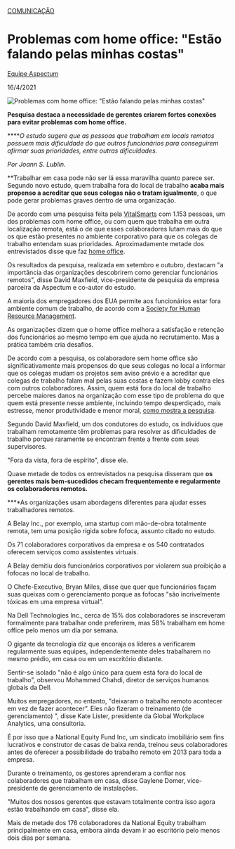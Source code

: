 [COMUNICAÇÃO](https://aspectum.com.br/topico/comunicacao)

# Problemas com home office: "Estão falando pelas minhas costas"

[Equipe Aspectum](https://aspectum.com.br/autor/equipe-aspectum)

16/4/2021

![Problemas com home office: "Estão falando pelas minhas costas"](https://global-uploads.webflow.com/602a08aa6d8e750c207e189f/603209273bcd265cae594517_problemas-com-home-office.jpg)

**Pesquisa destaca a necessidade de gerentes criarem fortes conexões para evitar problemas com home office.**

**‍***O estudo sugere que as pessoas que trabalham em locais remotos possuem mais dificuldade do que outros funcionários para conseguirem afirmar suas prioridades, entre outras dificuldades.*

*Por Joann S. Lublin.*

*‍*Trabalhar em casa pode não ser lá essa maravilha quanto parece ser. Segundo novo estudo, quem trabalha fora do local de trabalho **acaba mais propenso a acreditar que seus colegas não o tratam igualmente**, o que pode gerar problemas graves dentro de uma organização.

De acordo com uma pesquisa feita pela [VitalSmarts](https://aspectum.com.br/blog/) com 1.153 pessoas, um dos problemas com home office, ou com quem que trabalha em outra localização remota, está o de que esses colaboradores lutam mais do que os que estão presentes no ambiente corporativo para que os colegas de trabalho entendam suas prioridades. Aproximadamente metade dos entrevistados disse que faz [home office](https://neilpatel.com/br/blog/home-office/).

Os resultados da pesquisa, realizada em setembro e outubro, destacam "a importância das organizações descobrirem como gerenciar funcionários remotos", disse David Maxfield, vice-presidente de pesquisa da empresa parceira da Aspectum e co-autor do estudo.

A maioria dos empregadores dos EUA permite aos funcionários estar fora ambiente comum de trabalho, de acordo com a [Society for Human Resource Management](https://www.shrm.org/).

As organizações dizem que o home office melhora a satisfação e retenção dos funcionários ao mesmo tempo em que ajuda no recrutamento. Mas a prática também cria desafios.

De acordo com a pesquisa, os colaboradore sem home office são significativamente mais propensos do que seus colegas no local a informar que os colegas mudam os projetos sem aviso prévio e a acreditar que colegas de trabalho falam mal pelas suas costas e fazem lobby contra eles com outros colaboradores. Assim, quem está fora do local de trabalho percebe maiores danos na organização com esse tipo de problema do que quem está presente nesse ambiente, incluindo tempo desperdiçado, mais estresse, menor produtividade e menor moral, [como mostra a pesquisa](https://www.vitalsmarts.com/press/2017/11/virtual-reality-remote-employees-experience-workplace-politics/).

Segundo David Maxfield, um dos condutores do estudo, os indivíduos que trabalham remotamente têm problemas para resolver as dificuldades de trabalho porque raramente se encontram frente a frente com seus supervisores.

"Fora da vista, fora de espírito", disse ele.

Quase metade de todos os entrevistados na pesquisa disseram que **os gerentes mais bem-sucedidos checam frequentemente e regularmente os colaboradores remotos.**

**‍**As organizações usam abordagens diferentes para ajudar esses trabalhadores remotos.

A Belay Inc., por exemplo, uma startup com mão-de-obra totalmente remota, tem uma posição rígida sobre fofoca, assunto citado no estudo.

Os 71 colaboradores corporativos da empresa e os 540 contratados oferecem serviços como assistentes virtuais.

A Belay demitiu dois funcionários corporativos por violarem sua proibição a fofocas no local de trabalho.

O Chefe-Executivo, Bryan Miles, disse que quer que funcionários façam suas queixas com o gerenciamento porque as fofocas "são incrivelmente tóxicas em uma empresa virtual".

Na Dell Technologies Inc., cerca de 15% dos colaboradores se inscreveram formalmente para trabalhar onde preferirem, mas 58% trabalham em home office pelo menos um dia por semana.

O gigante da tecnologia diz que encoraja os líderes a verificarem regularmente suas equipes, independentemente deles trabalharem no mesmo prédio, em casa ou em um escritório distante.

Sentir-se isolado "não é algo único para quem está fora do local de trabalho", observou Mohammed Chahdi, diretor de serviços humanos globais da Dell.

Muitos empregadores, no entanto, "deixaram o trabalho remoto acontecer em vez de fazer acontecer”. Eles não fizeram o treinamento (de gerenciamento) ", disse Kate Lister, presidente da Global Workplace Analytics, uma consultoria.

É por isso que a National Equity Fund Inc, um sindicato imobiliário sem fins lucrativos e construtor de casas de baixa renda, treinou seus colaboradores antes de oferecer a possibilidade do trabalho remoto em 2013 para toda a empresa.

Durante o treinamento, os gestores aprenderam a confiar nos colaboradores que trabalham em casa, disse Gaylene Domer, vice-presidente de gerenciamento de instalações.

"Muitos dos nossos gerentes que estavam totalmente contra isso agora estão trabalhando em casa", disse ela.

Mais de metade dos 176 colaboradores da National Equity trabalham principalmente em casa, embora ainda devam ir ao escritório pelo menos dois dias por semana.